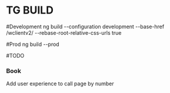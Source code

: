 # TG BUILD

#Development
 ng build --configuration development --base-href /wclientv2/ --rebase-root-relative-css-urls true

#Prod
ng build --prod


#TODO
### Book ###
Add user experience  to call page by number